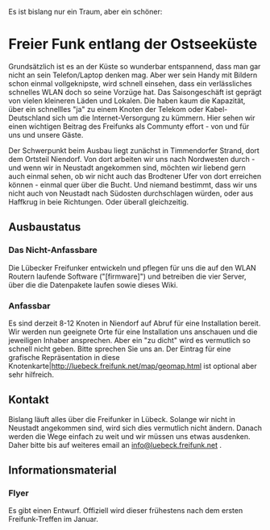 Es ist bislang nur ein Traum, aber ein schöner:
# Freier Funk entlang der Ostseeküste

Grundsätzlich ist es an der Küste so wunderbar entspannend, dass man gar nicht an sein Telefon/Laptop denken mag. Aber wer sein Handy mit Bildern schon einmal vollgeknipste, wird schnell einsehen, dass ein verlässliches schnelles WLAN doch so seine Vorzüge hat. Das Saisongeschäft ist geprägt von vielen kleineren Läden und Lokalen. Die haben kaum die Kapazität, über ein schnellles "ja" zu einem Knoten der Telekom oder Kabel-Deutschland sich um die Internet-Versorgung zu kümmern. Hier sehen wir einen wichtigen Beitrag des Freifunks als Communty effort - von und für uns und unsere Gäste.

Der Schwerpunkt beim Ausbau liegt zunächst in Timmendorfer Strand, dort dem Ortsteil Niendorf. Von dort arbeiten wir uns nach Nordwesten durch - und wenn wir in Neustadt angekommen sind, möchten wir liebend gern auch einmal sehen, ob wir nicht auch das Brodtener Ufer von dort erreichen können - einmal quer über die Bucht. Und niemand bestimmt, dass wir uns nicht auch von Neustadt nach Südosten durchschlagen würden, oder aus Haffkrug in beie Richtungen. Oder überall gleichzeitig.

## Ausbaustatus

### Das Nicht-Anfassbare

Die Lübecker Freifunker entwickeln und pflegen für uns die auf den WLAN Routern laufende Software ("[firmware]")  und betreiben die vier Server, über die die Datenpakete laufen sowie dieses Wiki.

### Anfassbar

Es sind derzeit 8-12 Knoten in Niendorf auf Abruf für eine Installation bereit. Wir werden nun geeignete Orte für eine Installation uns anschauen und die jeweiligen Inhaber ansprechen. Aber ein "zu dicht" wird es vermutlich so schnell nicht geben. Bitte sprechen Sie uns an. Der Eintrag für eine grafische Repräsentation in diese Knotenkarte|http://luebeck.freifunk.net/map/geomap.html ist optional aber sehr hilfreich.

## Kontakt

Bislang läuft alles über die Freifunker in Lübeck. Solange wir nicht in Neustadt angekommen sind, wird sich dies vermutlich nicht ändern. Danach werden die Wege einfach zu weit und wir müssen uns etwas ausdenken. Daher bitte bis auf weiteres email an info@luebeck.freifunk.net .


## Informationsmaterial

### Flyer

Es gibt einen Entwurf. Offiziell wird dieser frühestens nach dem ersten Freifunk-Treffen im Januar.


